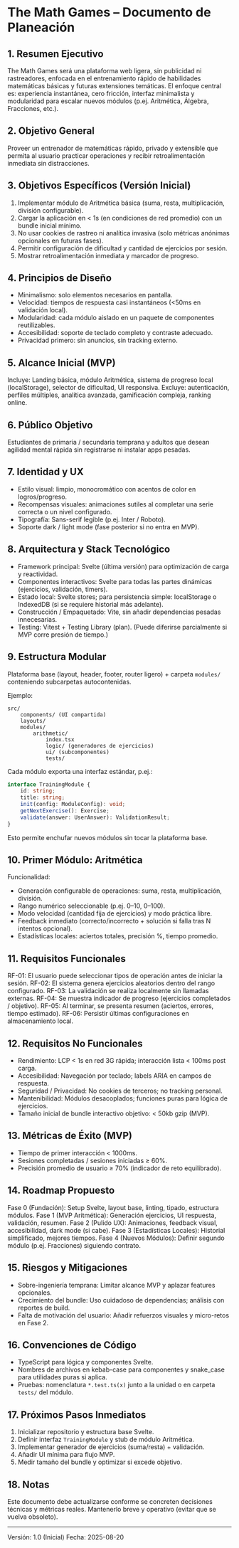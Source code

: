 ﻿# The Math Games – Documento de Planeación

## 1. Resumen Ejecutivo
The Math Games será una plataforma web ligera, sin publicidad ni rastreadores, enfocada en el entrenamiento rápido de habilidades matemáticas básicas y futuras extensiones temáticas. El enfoque central es: experiencia instantánea, cero fricción, interfaz minimalista y modularidad para escalar nuevos módulos (p.ej. Aritmética, Álgebra, Fracciones, etc.).

## 2. Objetivo General
Proveer un entrenador de matemáticas rápido, privado y extensible que permita al usuario practicar operaciones y recibir retroalimentación inmediata sin distracciones.

## 3. Objetivos Específicos (Versión Inicial)
1. Implementar módulo de Aritmética básica (suma, resta, multiplicación, división configurable).
2. Cargar la aplicación en < 1s (en condiciones de red promedio) con un bundle inicial mínimo.
3. No usar cookies de rastreo ni analítica invasiva (solo métricas anónimas opcionales en futuras fases).
4. Permitir configuración de dificultad y cantidad de ejercicios por sesión.
5. Mostrar retroalimentación inmediata y marcador de progreso.

## 4. Principios de Diseño
- Minimalismo: solo elementos necesarios en pantalla.
- Velocidad: tiempos de respuesta casi instantáneos (<50ms en validación local).
- Modularidad: cada módulo aislado en un paquete de componentes reutilizables.
- Accesibilidad: soporte de teclado completo y contraste adecuado.
- Privacidad primero: sin anuncios, sin tracking externo.

## 5. Alcance Inicial (MVP)
Incluye: Landing básica, módulo Aritmética, sistema de progreso local (localStorage), selector de dificultad, UI responsiva. Excluye: autenticación, perfiles múltiples, analítica avanzada, gamificación compleja, ranking online.

## 6. Público Objetivo
Estudiantes de primaria / secundaria temprana y adultos que desean agilidad mental rápida sin registrarse ni instalar apps pesadas.

## 7. Identidad y UX
- Estilo visual: limpio, monocromático con acentos de color en logros/progreso.
- Recompensas visuales: animaciones sutiles al completar una serie correcta o un nivel configurado.
- Tipografía: Sans-serif legible (p.ej. Inter / Roboto).
- Soporte dark / light mode (fase posterior si no entra en MVP).

## 8. Arquitectura y Stack Tecnológico
- Framework principal: Svelte (última versión) para optimización de carga y reactividad.
- Componentes interactivos: Svelte para todas las partes dinámicas (ejercicios, validación, timers).
- Estado local: Svelte stores; para persistencia simple: localStorage o IndexedDB (si se requiere historial más adelante).
- Construcción / Empaquetado: Vite, sin añadir dependencias pesadas innecesarias.
- Testing: Vitest + Testing Library (plan). (Puede diferirse parcialmente si MVP corre presión de tiempo.)

## 9. Estructura Modular
Plataforma base (layout, header, footer, router ligero) + carpeta `modules/` conteniendo subcarpetas autocontenidas.

Ejemplo:
```
src/
    components/ (UI compartida)
    layouts/
    modules/
        arithmetic/
            index.tsx
            logic/ (generadores de ejercicios)
            ui/ (subcomponentes)
            tests/
```

Cada módulo exporta una interfaz estándar, p.ej.:
```ts
interface TrainingModule {
    id: string;
    title: string;
    init(config: ModuleConfig): void;
    getNextExercise(): Exercise;
    validate(answer: UserAnswer): ValidationResult;
}
```
Esto permite enchufar nuevos módulos sin tocar la plataforma base.

## 10. Primer Módulo: Aritmética
Funcionalidad:
- Generación configurable de operaciones: suma, resta, multiplicación, división.
- Rango numérico seleccionable (p.ej. 0–10, 0–100).
- Modo velocidad (cantidad fija de ejercicios) y modo práctica libre.
- Feedback inmediato (correcto/incorrecto + solución si falla tras N intentos opcional).
- Estadísticas locales: aciertos totales, precisión %, tiempo promedio.

## 11. Requisitos Funcionales
RF-01: El usuario puede seleccionar tipos de operación antes de iniciar la sesión.
RF-02: El sistema genera ejercicios aleatorios dentro del rango configurado.
RF-03: La validación se realiza localmente sin llamadas externas.
RF-04: Se muestra indicador de progreso (ejercicios completados / objetivo).
RF-05: Al terminar, se presenta resumen (aciertos, errores, tiempo estimado).
RF-06: Persistir últimas configuraciones en almacenamiento local.

## 12. Requisitos No Funcionales
- Rendimiento: LCP < 1s en red 3G rápida; interacción lista < 100ms post carga.
- Accesibilidad: Navegación por teclado; labels ARIA en campos de respuesta.
- Seguridad / Privacidad: No cookies de terceros; no tracking personal.
- Mantenibilidad: Módulos desacoplados; funciones puras para lógica de ejercicios.
- Tamaño inicial de bundle interactivo objetivo: < 50kb gzip (MVP).

## 13. Métricas de Éxito (MVP)
- Tiempo de primer interacción < 1000ms.
- Sesiones completadas / sesiones iniciadas ≥ 60%.
- Precisión promedio de usuario ≥ 70% (indicador de reto equilibrado).

## 14. Roadmap Propuesto
Fase 0 (Fundación): Setup Svelte, layout base, linting, tipado, estructura módulos.
Fase 1 (MVP Aritmética): Generación ejercicios, UI respuesta, validación, resumen.
Fase 2 (Pulido UX): Animaciones, feedback visual, accesibilidad, dark mode (si cabe).
Fase 3 (Estadísticas Locales): Historial simplificado, mejores tiempos.
Fase 4 (Nuevos Módulos): Definir segundo módulo (p.ej. Fracciones) siguiendo contrato.

## 15. Riesgos y Mitigaciones
- Sobre-ingeniería temprana: Limitar alcance MVP y aplazar features opcionales.
- Crecimiento del bundle: Uso cuidadoso de dependencias; análisis con reportes de build.
- Falta de motivación del usuario: Añadir refuerzos visuales y micro-retos en Fase 2.

## 16. Convenciones de Código
- TypeScript para lógica y componentes Svelte.
- Nombres de archivos en kebab-case para componentes y snake_case para utilidades puras si aplica.
- Pruebas: nomenclatura `*.test.ts(x)` junto a la unidad o en carpeta `tests/` del módulo.

## 17. Próximos Pasos Inmediatos
1. Inicializar repositorio y estructura base Svelte.
2. Definir interfaz `TrainingModule` y stub de módulo Aritmética.
3. Implementar generador de ejercicios (suma/resta) + validación.
4. Añadir UI mínima para flujo MVP.
5. Medir tamaño del bundle y optimizar si excede objetivo.

## 18. Notas
Este documento debe actualizarse conforme se concreten decisiones técnicas y métricas reales. Mantenerlo breve y operativo (evitar que se vuelva obsoleto).

---
Versión: 1.0 (Inicial)
Fecha: 2025-08-20
